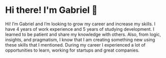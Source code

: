 # Hi there! I'm Gabriel 👋

Hi! I’m Gabriel and I’m looking to grow my career and increase my skills. I have 4 years of work experience and 5 years of studying development. I learned to be patient and share my knowledge with others. Also, from logic, insights, and pragmatism, I know that I am creating something new using these skills that I mentioned. During my career I experienced a lot of opportunities to learn, working for startups and great companies. 


